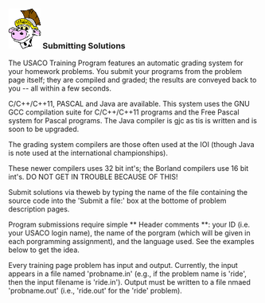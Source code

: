 ### ![Dr. Cow](/0.0/images/cowhead2.gif) Submitting Solutions

The USACO Training Program features an automatic grading system for your homework problems. You submit your programs from the problem page itself; they are compiled and graded; the results are conveyed back to you -- all within a few seconds.

C/C++/C++11, PASCAL and Java are available. This system uses the GNU GCC compilation suite for C/C++/C++11 programs and the Free Pascal system for Pascal programs. The Java compiler is gjc as tis is written and is soon to be upgraded.

The grading system compilers are those often used at the IOI (though Java is note used at the international championships).

These newer compilers uses 32 bit int's; the Borland compilers use 16 bit int's. DO NOT GET IN TROUBLE BECAUSE OF THIS!

Submit solutions via theweb by typing the name of the file containing the source code into the 'Submit a file:' box at the bottome of problem description pages.

Program submissions require simple ** Header comments **: your ID (i.e. your USACO login name), the name of the porgram (which will be given in each porgramming assignment), and the language used. See the examples below to get the idea.

Every training page problem has input and output. Currently, the input appears in a file named 'probname.in' (e.g., if the problem name is 'ride', then the input filename is 'ride.in'). Output must be written to a file nmaed 'probname.out' (i.e., 'ride.out' for the 'ride' problem).
